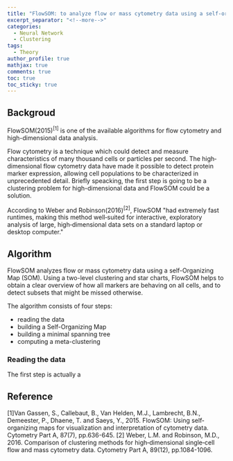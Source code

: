 ```yaml
---
title: "FlowSOM: to analyze flow or mass cytometry data using a self‐organizing map"
excerpt_separator: "<!--more-->"
categories:
  - Neural Network
  - Clustering
tags:
  - Theory
author_profile: true
mathjax: true
comments: true
toc: true
toc_sticky: true
---
```


Backgroud
----------------------
FlowSOM(2015)<sup>[1]</sup> is one of the available algorithms for flow cytometry and high-dimensional data analysis. 

Flow cytometry is a technique which could detect and measure characteristics of many thousand cells or particles per second. The high‐dimensional flow cytometry data have made it possible to detect protein marker expression, allowing cell populations to be characterized in unprecedented detail. Briefly speacking, the first step is going to be a clustering problem for high-dimensional data and FlowSOM could be a solution.

According to Weber and Robinson(2016)<sup>[2]</sup>, FlowSOM "had extremely fast runtimes, making this method well‐suited for interactive, exploratory analysis of large, high‐dimensional data sets on a standard laptop or desktop computer."


Algorithm
---------------------------
FlowSOM analyzes flow or mass cytometry data using a self-Organizing Map (SOM). Using a two-level clustering and star charts, FlowSOM helps to obtain a clear overview of how all markers are behaving on all cells, and to detect subsets that might be missed otherwise.

The algorithm consists of four steps:

- reading the data
- building a Self-Organizing Map
- building a minimal spanning tree
- computing a meta-clustering

### Reading the data

The first step is actually a 



Reference
------------------
[1]Van Gassen, S., Callebaut, B., Van Helden, M.J., Lambrecht, B.N., Demeester, P., Dhaene, T. and Saeys, Y., 2015. FlowSOM: Using self‐organizing maps for visualization and interpretation of cytometry data. Cytometry Part A, 87(7), pp.636-645.
[2] Weber, L.M. and Robinson, M.D., 2016. Comparison of clustering methods for high‐dimensional single‐cell flow and mass cytometry data. Cytometry Part A, 89(12), pp.1084-1096.

